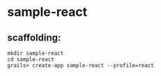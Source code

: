 # sample-react

## scaffolding:
```
mkdir sample-react
cd sample-react
grails> create-app sample-react --profile=react
```
